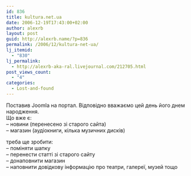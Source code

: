 ```yaml
---
id: 836
title: kultura.net.ua
date: 2006-12-19T17:43:00+02:00
author: alexrb
layout: post
guid: http://alexrb.name/?p=836
permalink: /2006/12/kultura-net-ua/
lj_itemid:
  - "830"
lj_permalink:
  - http://alexrb-aka-ral.livejournal.com/212705.html
post_views_count:
  - "4"
categories:
  - Lost-and-found
---
```

Поставив Joomla на портал. Відповідно вважаємо цей день його днем народження.  
Що вже є:  
&#8211; новини (перенесено зі старого сайта)  
&#8211; магазин (аудіокниги, кілька музичних дисків)

треба ще зробити:  
&#8211; поміняти шапку  
&#8211; перенести статті зі старого сайту  
&#8211; донаповнити магазин  
&#8211; наповнити довідкову інформацію про театри, галереї, музей тощо